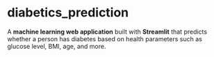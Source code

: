 # diabetics_prediction
A **machine learning web application** built with **Streamlit** that predicts whether a person has diabetes based on health parameters such as glucose level, BMI, age, and more.
